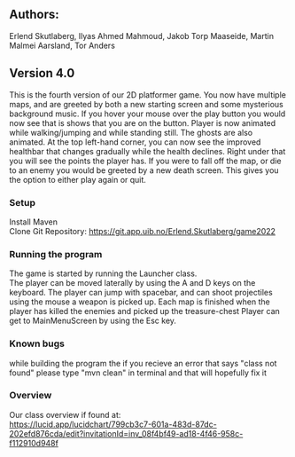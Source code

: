 ## Authors:
Erlend Skutlaberg, Ilyas Ahmed Mahmoud, Jakob Torp Maaseide, Martin Malmei Aarsland, Tor Anders

## Version 4.0
This is the fourth version of our 2D platformer game.
You now have multiple maps, and are greeted by both a  new starting screen and some mysterious background music. If you hover your mouse over the play button you would now see that is shows that you are on the button.
Player is now animated while walking/jumping and while standing still. The ghosts are also animated. At the top left-hand corner, you can now see the improved healthbar that changes gradually
while the health declines. Right under that you will see the points the player has. If you were to fall off the map, or die to an enemy you would be greeted by a new death screen.
This gives you the option to either play again or quit.

### Setup

Install Maven <br />
Clone Git Repository: https://git.app.uib.no/Erlend.Skutlaberg/game2022

### Running the program
The game is started by running the Launcher class. <br />
The player can be moved laterally by using the A and D keys on the keyboard.
The player can jump with spacebar, and can shoot projectiles using the mouse
a weapon is picked up. Each map is finished when the player has killed the enemies and
picked up the treasure-chest
Player can get to MainMenuScreen by using the Esc key.

### Known bugs
while building the program the if you recieve an error that says "class not found" please type "mvn clean" in terminal and that will hopefully fix it


### Overview
Our class overview if found at: <br>
https://lucid.app/lucidchart/799cb3c7-601a-483d-87dc-202efd876cda/edit?invitationId=inv_08f4bf49-ad18-4f46-958c-f112910d948f

